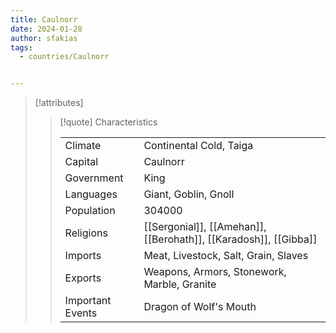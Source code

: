```yaml
---
title: Caulnorr
date: 2024-01-28
author: sfakias
tags:
  - countries/Caulnorr


---
```

> [!attributes]
> 
> > [!quote] Characteristics
> >
> > | | |
> > | --- | --- |
> > | Climate |  Continental Cold, Taiga |
> > | Capital |  Caulnorr |
> > | Government |  King |
> > | Languages |  Giant, Goblin, Gnoll |
> > | Population |  304000 |
> > | Religions |  [[Sergonial]], [[Amehan]], [[Berohath]], [[Karadosh]], [[Gibba]] |
> > | Imports |  Meat, Livestock, Salt, Grain, Slaves |
> > | Exports |  Weapons, Armors, Stonework, Marble, Granite |
> > | Important Events |  Dragon of Wolf's Mouth |
